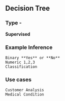 ## Decision Tree

### Type - 

**Supervised**

### Example Inference  

	Binary **Yes** or **No**
	Numeric 1,2,3
	Classification


### Use cases

	Customer Analysis
	Medical Condition

 